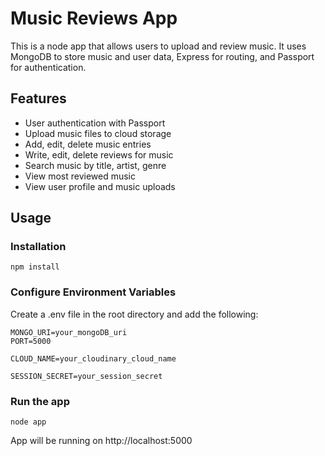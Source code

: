 # Music Reviews App
This is a node app that allows users to upload and review music. It uses MongoDB to store music and user data, Express for routing, and Passport for authentication.

## Features
- User authentication with Passport
- Upload music files to cloud storage
- Add, edit, delete music entries
- Write, edit, delete reviews for music
- Search music by title, artist, genre
- View most reviewed music
- View user profile and music uploads

## Usage
### Installation
````
npm install
````
### Configure Environment Variables
Create a .env file in the root directory and add the following:
````
MONGO_URI=your_mongoDB_uri
PORT=5000

CLOUD_NAME=your_cloudinary_cloud_name

SESSION_SECRET=your_session_secret
````
### Run the app
````
node app
````

App will be running on http://localhost:5000

